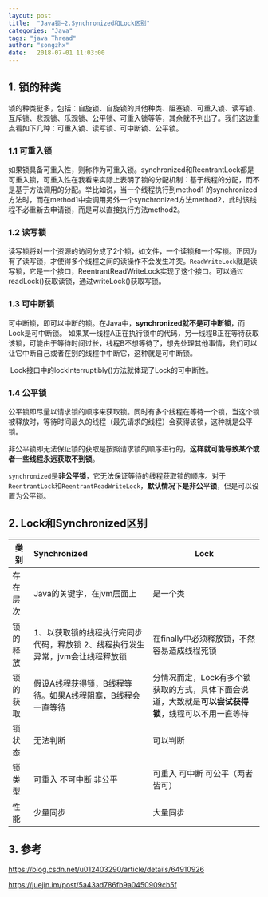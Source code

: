 ```yaml
---
layout: post
title:  "Java锁—2.Synchronized和Lock区别"
categories: "Java"
tags: "java Thread"
author: "songzhx"
date:   2018-07-01 11:03:00
---
```


## 1. 锁的种类

​		锁的种类挺多，包括：自旋锁、自旋锁的其他种类、阻塞锁、可重入锁、读写锁、互斥锁、悲观锁、乐观锁、公平锁、可重入锁等等，其余就不列出了。我们这边重点看如下几种：可重入锁、读写锁、可中断锁、公平锁。

### 1.1 可重入锁

​		如果锁具备可重入性，则称作为可重入锁。synchronized和ReentrantLock都是可重入锁，可重入性在我看来实际上表明了锁的分配机制：基于线程的分配，而不是基于方法调用的分配。举比如说，当一个线程执行到method1 的synchronized方法时，而在method1中会调用另外一个synchronized方法method2，此时该线程不必重新去申请锁，而是可以直接执行方法method2。

### 1.2 读写锁

​		读写锁将对一个资源的访问分成了2个锁，如文件，一个读锁和一个写锁。正因为有了读写锁，才使得多个线程之间的读操作不会发生冲突。`ReadWriteLock`就是读写锁，它是一个接口，ReentrantReadWriteLock实现了这个接口。可以通过readLock()获取读锁，通过writeLock()获取写锁。

### 1.3 可中断锁

​		可中断锁，即可以中断的锁。在Java中，**synchronized就不是可中断锁**，而Lock是可中断锁。 如果某一线程A正在执行锁中的代码，另一线程B正在等待获取该锁，可能由于等待时间过长，线程B不想等待了，想先处理其他事情，我们可以让它中断自己或者在别的线程中中断它，这种就是可中断锁。

​		Lock接口中的lockInterruptibly()方法就体现了Lock的可中断性。

### 1.4 公平锁

​		公平锁即尽量以请求锁的顺序来获取锁。同时有多个线程在等待一个锁，当这个锁被释放时，等待时间最久的线程（最先请求的线程）会获得该锁，这种就是公平锁。

非公平锁即无法保证锁的获取是按照请求锁的顺序进行的，**这样就可能导致某个或者一些线程永远获取不到锁**。

`synchronized`是**非公平锁**，它无法保证等待的线程获取锁的顺序。对于`ReentrantLock`和`ReentrantReadWriteLock`，**默认情况下是非公平锁**，但是可以设置为公平锁。



## 2. Lock和Synchronized区别

| 类别 | Synchronized                                                 | Lock                                                         |
| --------- | :----------------------------------------------------------- | ------------------------------------------------------------ |
| 存在层次 | Java的关键字，在jvm层面上                                    | 是一个类                                                     |
| 锁的释放  | 1、以获取锁的线程执行完同步代码，释放锁 2、线程执行发生异常，jvm会让线程释放锁 | 在finally中必须释放锁，不然容易造成线程死锁                  |
| 锁的获取  | 假设A线程获得锁，B线程等待。如果A线程阻塞，B线程会一直等待   | 分情况而定，Lock有多个锁获取的方式，具体下面会说道，大致就是**可以尝试获得锁**，线程可以不用一直等待 |
| 锁状态    | 无法判断                                                     | 可以判断                                                     |
| 锁类型    | 可重入 不可中断 非公平                                       | 可重入 可中断 可公平（两者皆可）                             |
| 性能      | 少量同步                                                     | 大量同步                                                     |




## 3. 参考

https://blog.csdn.net/u012403290/article/details/64910926

https://juejin.im/post/5a43ad786fb9a0450909cb5f

